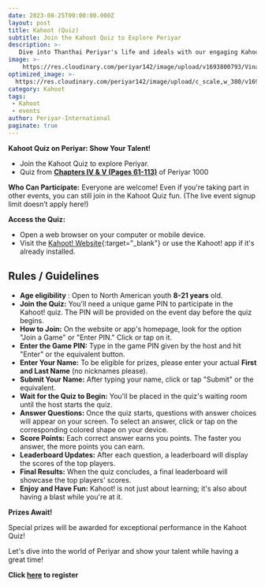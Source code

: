 ```yaml
---
date: 2023-08-25T00:00:00.000Z
layout: post
title: Kahoot (Quiz)
subtitle: Join the Kahoot Quiz to Explore Periyar
description: >-
   Dive into Thanthai Periyar's life and ideals with our engaging Kahoot Quiz journey.
image: >-
    https://res.cloudinary.com/periyar142/image/upload/v1693800793/VinaadiVinaa_j0clms.jpg
optimized_image: >-
  https://res.cloudinary.com/periyar142/image/upload/c_scale,w_380/v1693800793/VinaadiVinaa_j0clms.jpg
category: Kahoot
tags:
 - Kahoot
 - events
author: Periyar-International
paginate: true
---
```


**Kahoot Quiz on Periyar: Show Your Talent!**

 - Join the Kahoot Quiz to explore Periyar.  
 - Quiz from [**Chapters IV & V (Pages 61-113)**](\assets\files\Periyar-Quiz.pdf) of Periyar 1000

**Who Can Participate:** Everyone are welcome! Even if you're taking part in other events, you can still join in the Kahoot Quiz fun. (The live event signup limit doesn’t apply here!)

**Access the Quiz:**

- Open a web browser on your computer or mobile device.
- Visit the [Kahoot! Website](https://www.kahoot.com){:target="_blank"} or use the Kahoot! app if it's already installed.

## Rules / Guidelines
- **Age eligibility** : Open to North American youth **8-21 years** old.
- **Join the Quiz:** You'll need a unique game PIN to participate in the Kahoot! quiz. The PIN will be provided on the event day before the quiz begins.
- **How to Join:** On the website or app's homepage, look for the option "Join a Game" or "Enter PIN." Click or tap on it.
- **Enter the Game PIN:** Type in the game PIN given by the host and hit "Enter" or the equivalent button.
- **Enter Your Name:** To be eligible for prizes, please enter your actual **First and Last Name** (no nicknames please).
- **Submit Your Name:** After typing your name, click or tap "Submit" or the equivalent.
- **Wait for the Quiz to Begin:** You'll be placed in the quiz's waiting room until the host starts the quiz.
- **Answer Questions:** Once the quiz starts, questions with answer choices will appear on your screen. To select an answer, click or tap on the corresponding colored shape on your device.
- **Score Points:** Each correct answer earns you points. The faster you answer, the more points you can earn.
- **Leaderboard Updates:** After each question, a leaderboard will display the scores of the top players.
- **Final Results:** When the quiz concludes, a final leaderboard will showcase the top players' scores.
- **Enjoy and Have Fun:** Kahoot! is not just about learning; it's also about having a blast while you're at it.

**Prizes Await!**

Special prizes will be awarded for exceptional performance in the Kahoot Quiz!

Let's dive into the world of Periyar and show your talent while having a great time!

**Click [here](/register/) to register**